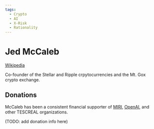 ```yaml
---
tags:
  - Crypto
  - AI
  - X-Risk
  - Rationality
---
```

# Jed McCaleb

[Wikipedia](https://en.wikipedia.org/wiki/Jed_McCaleb)

Co-founder of the Stellar and Ripple crpytocurrencies and the Mt. Gox crypto exchange.

## Donations

McCaleb has been a consistent financial supporter of [MIRI](../Cartography/Lesser%20Wrongia/MIRI.md), [OpenAI](../Cartography/Technomundistan-Technophilistan/OpenAI.md), and other TESCREAL organizations.

(TODO: add donation info here)